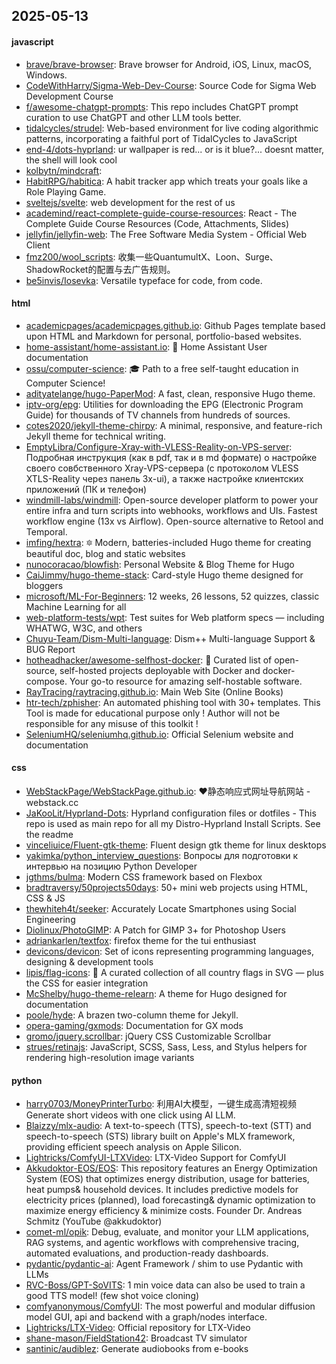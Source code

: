 ## 2025-05-13

#### javascript
* [brave/brave-browser](https://github.com/brave/brave-browser): Brave browser for Android, iOS, Linux, macOS, Windows.
* [CodeWithHarry/Sigma-Web-Dev-Course](https://github.com/CodeWithHarry/Sigma-Web-Dev-Course): Source Code for Sigma Web Development Course
* [f/awesome-chatgpt-prompts](https://github.com/f/awesome-chatgpt-prompts): This repo includes ChatGPT prompt curation to use ChatGPT and other LLM tools better.
* [tidalcycles/strudel](https://github.com/tidalcycles/strudel): Web-based environment for live coding algorithmic patterns, incorporating a faithful port of TidalCycles to JavaScript
* [end-4/dots-hyprland](https://github.com/end-4/dots-hyprland): ur wallpaper is red... or is it blue?... doesnt matter, the shell will look cool
* [kolbytn/mindcraft](https://github.com/kolbytn/mindcraft): 
* [HabitRPG/habitica](https://github.com/HabitRPG/habitica): A habit tracker app which treats your goals like a Role Playing Game.
* [sveltejs/svelte](https://github.com/sveltejs/svelte): web development for the rest of us
* [academind/react-complete-guide-course-resources](https://github.com/academind/react-complete-guide-course-resources): React - The Complete Guide Course Resources (Code, Attachments, Slides)
* [jellyfin/jellyfin-web](https://github.com/jellyfin/jellyfin-web): The Free Software Media System - Official Web Client
* [fmz200/wool_scripts](https://github.com/fmz200/wool_scripts): 收集一些QuantumultX、Loon、Surge、ShadowRocket的配置与去广告规则。
* [be5invis/Iosevka](https://github.com/be5invis/Iosevka): Versatile typeface for code, from code.

#### html
* [academicpages/academicpages.github.io](https://github.com/academicpages/academicpages.github.io): Github Pages template based upon HTML and Markdown for personal, portfolio-based websites.
* [home-assistant/home-assistant.io](https://github.com/home-assistant/home-assistant.io): 📘 Home Assistant User documentation
* [ossu/computer-science](https://github.com/ossu/computer-science): 🎓 Path to a free self-taught education in Computer Science!
* [adityatelange/hugo-PaperMod](https://github.com/adityatelange/hugo-PaperMod): A fast, clean, responsive Hugo theme.
* [iptv-org/epg](https://github.com/iptv-org/epg): Utilities for downloading the EPG (Electronic Program Guide) for thousands of TV channels from hundreds of sources.
* [cotes2020/jekyll-theme-chirpy](https://github.com/cotes2020/jekyll-theme-chirpy): A minimal, responsive, and feature-rich Jekyll theme for technical writing.
* [EmptyLibra/Configure-Xray-with-VLESS-Reality-on-VPS-server](https://github.com/EmptyLibra/Configure-Xray-with-VLESS-Reality-on-VPS-server): Подробная инструкция (как в pdf, так и в md формате) о настройке своего совбственного Xray-VPS-сервера (с протоколом VLESS XTLS-Reality через панель 3x-ui), а также настройке клиентских приложений (ПК и телефон)
* [windmill-labs/windmill](https://github.com/windmill-labs/windmill): Open-source developer platform to power your entire infra and turn scripts into webhooks, workflows and UIs. Fastest workflow engine (13x vs Airflow). Open-source alternative to Retool and Temporal.
* [imfing/hextra](https://github.com/imfing/hextra): 🔯 Modern, batteries-included Hugo theme for creating beautiful doc, blog and static websites
* [nunocoracao/blowfish](https://github.com/nunocoracao/blowfish): Personal Website & Blog Theme for Hugo
* [CaiJimmy/hugo-theme-stack](https://github.com/CaiJimmy/hugo-theme-stack): Card-style Hugo theme designed for bloggers
* [microsoft/ML-For-Beginners](https://github.com/microsoft/ML-For-Beginners): 12 weeks, 26 lessons, 52 quizzes, classic Machine Learning for all
* [web-platform-tests/wpt](https://github.com/web-platform-tests/wpt): Test suites for Web platform specs — including WHATWG, W3C, and others
* [Chuyu-Team/Dism-Multi-language](https://github.com/Chuyu-Team/Dism-Multi-language): Dism++ Multi-language Support & BUG Report
* [hotheadhacker/awesome-selfhost-docker](https://github.com/hotheadhacker/awesome-selfhost-docker): 🚀 Curated list of open-source, self-hosted projects deployable with Docker and docker-compose. Your go-to resource for amazing self-hostable software.
* [RayTracing/raytracing.github.io](https://github.com/RayTracing/raytracing.github.io): Main Web Site (Online Books)
* [htr-tech/zphisher](https://github.com/htr-tech/zphisher): An automated phishing tool with 30+ templates. This Tool is made for educational purpose only ! Author will not be responsible for any misuse of this toolkit !
* [SeleniumHQ/seleniumhq.github.io](https://github.com/SeleniumHQ/seleniumhq.github.io): Official Selenium website and documentation

#### css
* [WebStackPage/WebStackPage.github.io](https://github.com/WebStackPage/WebStackPage.github.io): ❤️静态响应式网址导航网站 - webstack.cc
* [JaKooLit/Hyprland-Dots](https://github.com/JaKooLit/Hyprland-Dots): Hyprland configuration files or dotfiles - This repo is used as main repo for all my Distro-Hyprland Install Scripts. See the readme
* [vinceliuice/Fluent-gtk-theme](https://github.com/vinceliuice/Fluent-gtk-theme): Fluent design gtk theme for linux desktops
* [yakimka/python_interview_questions](https://github.com/yakimka/python_interview_questions): Вопросы для подготовки к интервью на позицию Python Developer
* [jgthms/bulma](https://github.com/jgthms/bulma): Modern CSS framework based on Flexbox
* [bradtraversy/50projects50days](https://github.com/bradtraversy/50projects50days): 50+ mini web projects using HTML, CSS & JS
* [thewhiteh4t/seeker](https://github.com/thewhiteh4t/seeker): Accurately Locate Smartphones using Social Engineering
* [Diolinux/PhotoGIMP](https://github.com/Diolinux/PhotoGIMP): A Patch for GIMP 3+ for Photoshop Users
* [adriankarlen/textfox](https://github.com/adriankarlen/textfox): firefox theme for the tui enthusiast
* [devicons/devicon](https://github.com/devicons/devicon): Set of icons representing programming languages, designing & development tools
* [lipis/flag-icons](https://github.com/lipis/flag-icons): 🎏 A curated collection of all country flags in SVG — plus the CSS for easier integration
* [McShelby/hugo-theme-relearn](https://github.com/McShelby/hugo-theme-relearn): A theme for Hugo designed for documentation
* [poole/hyde](https://github.com/poole/hyde): A brazen two-column theme for Jekyll.
* [opera-gaming/gxmods](https://github.com/opera-gaming/gxmods): Documentation for GX mods
* [gromo/jquery.scrollbar](https://github.com/gromo/jquery.scrollbar): jQuery CSS Customizable Scrollbar
* [strues/retinajs](https://github.com/strues/retinajs): JavaScript, SCSS, Sass, Less, and Stylus helpers for rendering high-resolution image variants

#### python
* [harry0703/MoneyPrinterTurbo](https://github.com/harry0703/MoneyPrinterTurbo): 利用AI大模型，一键生成高清短视频 Generate short videos with one click using AI LLM.
* [Blaizzy/mlx-audio](https://github.com/Blaizzy/mlx-audio): A text-to-speech (TTS), speech-to-text (STT) and speech-to-speech (STS) library built on Apple's MLX framework, providing efficient speech analysis on Apple Silicon.
* [Lightricks/ComfyUI-LTXVideo](https://github.com/Lightricks/ComfyUI-LTXVideo): LTX-Video Support for ComfyUI
* [Akkudoktor-EOS/EOS](https://github.com/Akkudoktor-EOS/EOS): This repository features an Energy Optimization System (EOS) that optimizes energy distribution, usage for batteries, heat pumps& household devices. It includes predictive models for electricity prices (planned), load forecasting& dynamic optimization to maximize energy efficiency & minimize costs. Founder Dr. Andreas Schmitz (YouTube @akkudoktor)
* [comet-ml/opik](https://github.com/comet-ml/opik): Debug, evaluate, and monitor your LLM applications, RAG systems, and agentic workflows with comprehensive tracing, automated evaluations, and production-ready dashboards.
* [pydantic/pydantic-ai](https://github.com/pydantic/pydantic-ai): Agent Framework / shim to use Pydantic with LLMs
* [RVC-Boss/GPT-SoVITS](https://github.com/RVC-Boss/GPT-SoVITS): 1 min voice data can also be used to train a good TTS model! (few shot voice cloning)
* [comfyanonymous/ComfyUI](https://github.com/comfyanonymous/ComfyUI): The most powerful and modular diffusion model GUI, api and backend with a graph/nodes interface.
* [Lightricks/LTX-Video](https://github.com/Lightricks/LTX-Video): Official repository for LTX-Video
* [shane-mason/FieldStation42](https://github.com/shane-mason/FieldStation42): Broadcast TV simulator
* [santinic/audiblez](https://github.com/santinic/audiblez): Generate audiobooks from e-books
